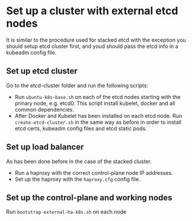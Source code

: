 # Set up a cluster with external etcd nodes

It is similar to the procedure used for stacked etcd with the exception you should setup etcd cluster first, and youd should pass the etcd info in a kubeadm config file.

## Set up etcd cluster 

Go to the etcd-cluster folder and run the following scripts:
- Run `ubuntu-k8s-base.sh` on each of the etcd nodes starting with the prinary node, e.g. etcd0. This script install kubelet, docker and all common dependencies.
- After Docker and Kubelet has been installed on each etcd node. Run `create-etcd-cluster.sh` in the same way as before in order to install etcd certs, kubeadm config files and etcd static pods.

## Set up load balancer

As has been done before in the case of the stacked cluster. 
- Run a haproxy with the correct control-plane node IP addresses. 
- Set up the haproxy with the `haproxy.cfg` config file.

## Set up the control-plane and working nodes
Run `bootstrap-external-ha-k8s.sh` on each node 
